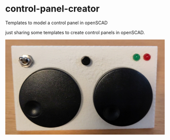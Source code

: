# control-panel-creator
Templates to model a control panel in openSCAD

just sharing some templates to create control panels in openSCAD.

![example](example.jpg)
